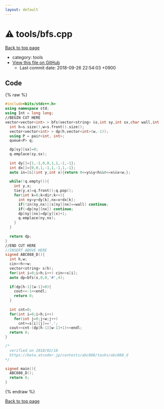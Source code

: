 ```yaml
---
layout: default
---
```


<!-- mathjax config similar to math.stackexchange -->
<script type="text/javascript" async
  src="https://cdnjs.cloudflare.com/ajax/libs/mathjax/2.7.5/MathJax.js?config=TeX-MML-AM_CHTML">
</script>
<script type="text/x-mathjax-config">
  MathJax.Hub.Config({
    TeX: { equationNumbers: { autoNumber: "AMS" }},
    tex2jax: {
      inlineMath: [ ['$','$'] ],
      processEscapes: true
    },
    "HTML-CSS": { matchFontHeight: false },
    displayAlign: "left",
    displayIndent: "2em"
  });
</script>

<script type="text/javascript" src="https://cdnjs.cloudflare.com/ajax/libs/jquery/3.4.1/jquery.min.js"></script>
<script src="https://cdn.jsdelivr.net/npm/jquery-balloon-js@1.1.2/jquery.balloon.min.js" integrity="sha256-ZEYs9VrgAeNuPvs15E39OsyOJaIkXEEt10fzxJ20+2I=" crossorigin="anonymous"></script>
<script type="text/javascript" src="../../assets/js/copy-button.js"></script>
<link rel="stylesheet" href="../../assets/css/copy-button.css" />


# :warning: tools/bfs.cpp
<a href="../../index.html">Back to top page</a>

* category: tools
* <a href="{{ site.github.repository_url }}/blob/master/tools/bfs.cpp">View this file on GitHub</a>
    - Last commit date: 2018-09-26 22:54:03 +0900




## Code
{% raw %}
```cpp
#include<bits/stdc++.h>
using namespace std;
using Int = long long;
//BEGIN CUT HERE
vector<vector<int> > bfs(vector<string> &s,int sy,int sx,char wall,int dir){
  int h=s.size(),w=s.front().size();
  vector<vector<int> > dp(h,vector<int>(w,-1));
  using P = pair<int, int>;
  queue<P> q;

  dp[sy][sx]=0;
  q.emplace(sy,sx);
  
  int dy[]={1,-1,0,0,1,1,-1,-1};
  int dx[]={0,0,1,-1,1,-1,1,-1};
  auto in=[&](int y,int x){return 0<=y&&y<h&&0<=x&&x<w;};
  
  while(!q.empty()){
    int y,x;
    tie(y,x)=q.front();q.pop();
    for(int k=0;k<dir;k++){
      int ny=y+dy[k],nx=x+dx[k];
      if(!in(ny,nx)||s[ny][nx]==wall) continue;
      if(~dp[ny][nx]) continue;
      dp[ny][nx]=dp[y][x]+1;
      q.emplace(ny,nx);
    }
  }
  
  return dp;
}
//END CUT HERE
//INSERT ABOVE HERE
signed ABC088_D(){
  int h,w;
  cin>>h>>w;
  vector<string> s(h);
  for(int i=0;i<h;i++) cin>>s[i];
  auto dp=bfs(s,0,0,'#',4);
  
  if(dp[h-1][w-1]<0){
    cout<<-1<<endl;
    return 0;
  }
  
  int cnt=0;
  for(int i=0;i<h;i++)
    for(int j=0;j<w;j++)
      cnt+=s[i][j]=='.';
  cout<<cnt-(dp[h-1][w-1]+1)<<endl;
  return 0;
}

/*
  verified on 2018/02/18
  https://beta.atcoder.jp/contests/abc088/tasks/abc088_d
*/

signed main(){
  ABC088_D();
  return 0;
}

```
{% endraw %}

<a href="../../index.html">Back to top page</a>

